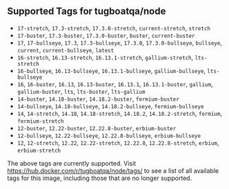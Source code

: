 ## Supported Tags for tugboatqa/node

* `17-stretch`, `17.3-stretch`, `17.3.0-stretch`, `current-stretch`, `stretch`
* `17-buster`, `17.3-buster`, `17.3.0-buster`, `buster`, `current-buster`
* `17`, `17-bullseye`, `17.3`, `17.3-bullseye`, `17.3.0`, `17.3.0-bullseye`, `bullseye`, `current`, `current-bullseye`, `latest`
* `16-stretch`, `16.13-stretch`, `16.13.1-stretch`, `gallium-stretch`, `lts-stretch`
* `16-bullseye`, `16.13-bullseye`, `16.13.1-bullseye`, `gallium-bullseye`, `lts-bullseye`
* `16`, `16-buster`, `16.13`, `16.13-buster`, `16.13.1`, `16.13.1-buster`, `gallium`, `gallium-buster`, `lts`, `lts-buster`, `lts-gallium`
* `14-buster`, `14.18-buster`, `14.18.2-buster`, `fermium-buster`
* `14-bullseye`, `14.18-bullseye`, `14.18.2-bullseye`, `fermium-bullseye`
* `14`, `14-stretch`, `14.18`, `14.18-stretch`, `14.18.2`, `14.18.2-stretch`, `fermium`, `fermium-stretch`
* `12-buster`, `12.22-buster`, `12.22.8-buster`, `erbium-buster`
* `12-bullseye`, `12.22-bullseye`, `12.22.8-bullseye`, `erbium-bullseye`
* `12`, `12-stretch`, `12.22`, `12.22-stretch`, `12.22.8`, `12.22.8-stretch`, `erbium`, `erbium-stretch`

The above tags are currently supported. Visit https://hub.docker.com/r/tugboatqa/node/tags/ to see a list of all available tags for this image, including those that are no longer supported.
